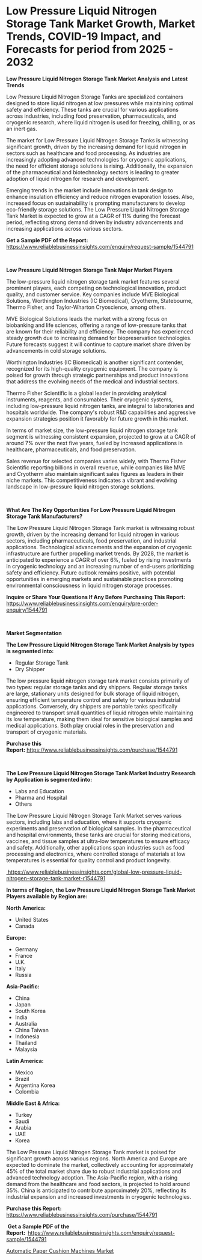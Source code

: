 <p><h1>Low Pressure Liquid Nitrogen Storage Tank Market Growth, Market Trends, COVID-19 Impact, and Forecasts for period from 2025 - 2032</h1></p><p><strong>Low Pressure Liquid Nitrogen Storage Tank Market Analysis and Latest Trends</strong></p>
<p><p>Low Pressure Liquid Nitrogen Storage Tanks are specialized containers designed to store liquid nitrogen at low pressures while maintaining optimal safety and efficiency. These tanks are crucial for various applications across industries, including food preservation, pharmaceuticals, and cryogenic research, where liquid nitrogen is used for freezing, chilling, or as an inert gas.</p><p>The market for Low Pressure Liquid Nitrogen Storage Tanks is witnessing significant growth, driven by the increasing demand for liquid nitrogen in sectors such as healthcare and food processing. As industries are increasingly adopting advanced technologies for cryogenic applications, the need for efficient storage solutions is rising. Additionally, the expansion of the pharmaceutical and biotechnology sectors is leading to greater adoption of liquid nitrogen for research and development.</p><p>Emerging trends in the market include innovations in tank design to enhance insulation efficiency and reduce nitrogen evaporation losses. Also, increased focus on sustainability is prompting manufacturers to develop eco-friendly storage solutions. The Low Pressure Liquid Nitrogen Storage Tank Market is expected to grow at a CAGR of 11% during the forecast period, reflecting strong demand driven by industry advancements and increasing applications across various sectors.</p></p>
<p><strong>Get a Sample PDF of the Report:&nbsp;</strong> <a href="https://www.reliablebusinessinsights.com/enquiry/request-sample/1544791?utm_campaign=2292&utm_medium=2&utm_source=Github&utm_content=ia&utm_term=11042025&utm_id=low-pressure-liquid-nitrogen-storage-tank">https://www.reliablebusinessinsights.com/enquiry/request-sample/1544791</a></p>
<p>&nbsp;</p>
<p><strong>Low Pressure Liquid Nitrogen Storage Tank Major Market Players</strong></p>
<p><p>The low-pressure liquid nitrogen storage tank market features several prominent players, each competing on technological innovation, product quality, and customer service. Key companies include MVE Biological Solutions, Worthington Industries (IC Biomedical), Cryotherm, Statebourne, Thermo Fisher, and Taylor-Wharton Cryoscience, among others.</p><p>MVE Biological Solutions leads the market with a strong focus on biobanking and life sciences, offering a range of low-pressure tanks that are known for their reliability and efficiency. The company has experienced steady growth due to increasing demand for biopreservation technologies. Future forecasts suggest it will continue to capture market share driven by advancements in cold storage solutions.</p><p>Worthington Industries (IC Biomedical) is another significant contender, recognized for its high-quality cryogenic equipment. The company is poised for growth through strategic partnerships and product innovations that address the evolving needs of the medical and industrial sectors.</p><p>Thermo Fisher Scientific is a global leader in providing analytical instruments, reagents, and consumables. Their cryogenic systems, including low-pressure liquid nitrogen tanks, are integral to laboratories and hospitals worldwide. The company's robust R&D capabilities and aggressive expansion strategies position it favorably for future growth in this market.</p><p>In terms of market size, the low-pressure liquid nitrogen storage tank segment is witnessing consistent expansion, projected to grow at a CAGR of around 7% over the next five years, fueled by increased applications in healthcare, pharmaceuticals, and food preservation.</p><p>Sales revenue for selected companies varies widely, with Thermo Fisher Scientific reporting billions in overall revenue, while companies like MVE and Cryotherm also maintain significant sales figures as leaders in their niche markets. This competitiveness indicates a vibrant and evolving landscape in low-pressure liquid nitrogen storage solutions.</p></p>
<p>&nbsp;</p>
<p><strong>What Are The Key Opportunities For Low Pressure Liquid Nitrogen Storage Tank Manufacturers?</strong></p>
<p><p>The Low Pressure Liquid Nitrogen Storage Tank market is witnessing robust growth, driven by the increasing demand for liquid nitrogen in various sectors, including pharmaceuticals, food preservation, and industrial applications. Technological advancements and the expansion of cryogenic infrastructure are further propelling market trends. By 2028, the market is anticipated to experience a CAGR of over 6%, fueled by rising investments in cryogenic technology and an increasing number of end-users prioritizing safety and efficiency. Future outlook remains positive, with potential opportunities in emerging markets and sustainable practices promoting environmental consciousness in liquid nitrogen storage processes.</p></p>
<p><strong>Inquire or Share Your Questions If Any Before Purchasing This Report:</strong> <a href="https://www.reliablebusinessinsights.com/enquiry/pre-order-enquiry/1544791?utm_campaign=2292&utm_medium=2&utm_source=Github&utm_content=ia&utm_term=11042025&utm_id=low-pressure-liquid-nitrogen-storage-tank">https://www.reliablebusinessinsights.com/enquiry/pre-order-enquiry/1544791</a></p>
<p>&nbsp;</p>
<p><strong>Market Segmentation</strong></p>
<p><strong>The Low Pressure Liquid Nitrogen Storage Tank Market Analysis by types is segmented into:</strong></p>
<p><ul><li>Regular Storage Tank</li><li>Dry Shipper</li></ul></p>
<p><p>The low pressure liquid nitrogen storage tank market consists primarily of two types: regular storage tanks and dry shippers. Regular storage tanks are large, stationary units designed for bulk storage of liquid nitrogen, ensuring efficient temperature control and safety for various industrial applications. Conversely, dry shippers are portable tanks specifically engineered to transport small quantities of liquid nitrogen while maintaining its low temperature, making them ideal for sensitive biological samples and medical applications. Both play crucial roles in the preservation and transport of cryogenic materials.</p></p>
<p><strong>Purchase this Report:&nbsp;</strong><a href="https://www.reliablebusinessinsights.com/purchase/1544791?utm_campaign=2292&utm_medium=2&utm_source=Github&utm_content=ia&utm_term=11042025&utm_id=low-pressure-liquid-nitrogen-storage-tank">https://www.reliablebusinessinsights.com/purchase/1544791</a></p>
<p>&nbsp;</p>
<p><strong>The Low Pressure Liquid Nitrogen Storage Tank Market Industry Research by Application is segmented into:</strong></p>
<p><ul><li>Labs and Education</li><li>Pharma and Hospital</li><li>Others</li></ul></p>
<p><p>The Low Pressure Liquid Nitrogen Storage Tank Market serves various sectors, including labs and education, where it supports cryogenic experiments and preservation of biological samples. In the pharmaceutical and hospital environments, these tanks are crucial for storing medications, vaccines, and tissue samples at ultra-low temperatures to ensure efficacy and safety. Additionally, other applications span industries such as food processing and electronics, where controlled storage of materials at low temperatures is essential for quality control and product longevity.</p></p>
<p><a href="https://www.reliablebusinessinsights.com/global-low-pressure-liquid-nitrogen-storage-tank-market-r1544791?utm_campaign=2292&utm_medium=2&utm_source=Github&utm_content=ia&utm_term=11042025&utm_id=low-pressure-liquid-nitrogen-storage-tank">&nbsp;https://www.reliablebusinessinsights.com/global-low-pressure-liquid-nitrogen-storage-tank-market-r1544791</a></p>
<p><strong>In terms of Region, the Low Pressure Liquid Nitrogen Storage Tank Market Players available by Region are:</strong></p>
<p>
    <p> <strong> North America: </strong>
        <ul>
            <li>United States</li>
            <li>Canada</li>
        </ul>
        </p> 
    <p> <strong> Europe: </strong>
        <ul>
            <li>Germany</li>
            <li>France</li>
            <li>U.K.</li>
            <li>Italy</li>
            <li>Russia</li>
        </ul>
        </p> 
    <p> <strong> Asia-Pacific: </strong>
        <ul>
            <li>China</li>
            <li>Japan</li>
            <li>South Korea</li>
            <li>India</li>
            <li>Australia</li>
            <li>China Taiwan</li>
            <li>Indonesia</li>
            <li>Thailand</li>
            <li>Malaysia</li>
        </ul>
        </p> 
    <p> <strong> Latin America: </strong>
        <ul>
            <li>Mexico</li>
            <li>Brazil</li>
            <li>Argentina Korea</li>
            <li>Colombia</li>
        </ul>
        </p> 
    <p> <strong> Middle East & Africa: </strong>
        <ul>
            <li>Turkey</li>
            <li>Saudi</li>
            <li>Arabia</li>
            <li>UAE</li>
            <li>Korea</li>
        </ul>
    </p>
    </p>
<p><p>The Low Pressure Liquid Nitrogen Storage Tank market is poised for significant growth across various regions. North America and Europe are expected to dominate the market, collectively accounting for approximately 45% of the total market share due to robust industrial applications and advanced technology adoption. The Asia-Pacific region, with a rising demand from the healthcare and food sectors, is projected to hold around 35%. China is anticipated to contribute approximately 20%, reflecting its industrial expansion and increased investments in cryogenic technologies.</p></p>
<p><strong>Purchase this Report: </strong><a href="https://www.reliablebusinessinsights.com/purchase/1544791?utm_campaign=2292&utm_medium=2&utm_source=Github&utm_content=ia&utm_term=11042025&utm_id=low-pressure-liquid-nitrogen-storage-tank">https://www.reliablebusinessinsights.com/purchase/1544791</a></p>
<p>&nbsp;<strong>Get a Sample PDF of the Report:&nbsp;&nbsp;</strong><a href="https://www.reliablebusinessinsights.com/enquiry/request-sample/1544791?utm_campaign=2292&utm_medium=2&utm_source=Github&utm_content=ia&utm_term=11042025&utm_id=low-pressure-liquid-nitrogen-storage-tank">https://www.reliablebusinessinsights.com/enquiry/request-sample/1544791</a></p>
<p><strong></strong></p>
<p><p><a href="https://github.com/kreilkoffas4/Market-Research-Report-List-1/blob/main/automatic-paper-cushion-machines-market.md?utm_campaign=2292&utm_medium=2&utm_source=Github&utm_content=ia&utm_term=11042025&utm_id=low-pressure-liquid-nitrogen-storage-tank">Automatic Paper Cushion Machines Market</a></p></p>